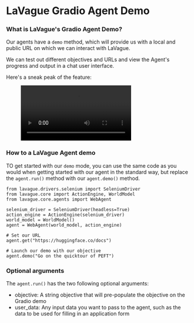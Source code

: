 # LaVague Gradio Agent Demo

### What is LaVague's Gradio Agent Demo?

Our agents have a `demo` method, which will provide us with a local and public URL on which we can interact with LaVague.

We can test out different objectives and URLs and view the Agent's progress and output in a chat user interface.

Here's a sneak peak of the feature:

<figure class="video_container">
  <video controls="true" allowfullscreen="true">
    <source src="https://github.com/lavague-ai/LaVague/blob/gradio_new/docs/assets/gradio.webm?raw=true" type="video/webm">
  </video>
</figure>

### How to a LaVague Agent demo

TO get started with our `demo` mode, you can use the same code as you would when getting started with our agent in the standard way, but replace the `agent.run()` method with our `agent.demo()` method.

```
from lavague.drivers.selenium import SeleniumDriver
from lavague.core import ActionEngine, WorldModel
from lavague.core.agents import WebAgent

selenium_driver = SeleniumDriver(headless=True)
action_engine = ActionEngine(selenium_driver)
world_model = WorldModel()
agent = WebAgent(world_model, action_engine)

# Set our URL
agent.get("https://huggingface.co/docs")

# Launch our demo with our objective
agent.demo("Go on the quicktour of PEFT")
```

### Optional arguments

The `agent.run()` has the two following optional arguments:

- objective: A string objective that will pre-populate the objective on the Gradio demo
- user_data: Any input data you want to pass to the agent, such as the data to be used for filling in an application form